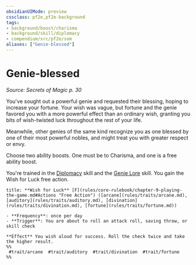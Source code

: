 ```yaml
---
obsidianUIMode: preview
cssclass: pf2e,pf2e-background
tags:
- background/boost/charisma
- background/skill/diplomacy
- compendium/src/pf2e/som
aliases: ["Genie-blessed"]
---
```

# Genie-blessed
*Source: Secrets of Magic p. 30*  

You've sought out a powerful genie and requested their blessing, hoping to increase your fortune. Your wish was vague, but fortune and the genie favored you with a more powerful effect than an ordinary wish, granting you bits of wish-twisted luck throughout the rest of your life.

Meanwhile, other genies of the same kind recognize you as one blessed by one of their most powerful nobles, and might treat you with greater respect or envy.

Choose two ability boosts. One must be to Charisma, and one is a free ability boost.

You're trained in the [Diplomacy](skills.md#Diplomacy) skill and the [Genie Lore](skills.md#Lore) skill. You gain the Wish for Luck free action.

```ad-embed-ability
title: **Wish for Luck** [F](rules/core-rulebook/chapter-9-playing-the-game.md#Actions "Free Action") ([arcane](rules/traits/arcane.md), [auditory](rules/traits/auditory.md), [divination](rules/traits/divination.md), [fortune](rules/traits/fortune.md))

- **Frequency**: once per day
- **Trigger**: You are about to roll an attack roll, saving throw, or skill check

**Effect** You wish aloud for success. Roll the check twice and take the higher result.  
%%
 #trait/arcane  #trait/auditory  #trait/divination  #trait/fortune 
%%
```